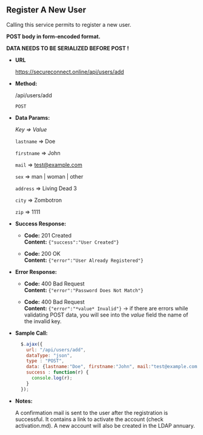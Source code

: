 **Register A New User**
----
Calling this service permits to register a new user.

**POST body in form-encoded format.**

**DATA NEEDS TO BE SERIALIZED BEFORE POST !**

* **URL**

  https://secureconnect.online/api/users/add

* **Method:**
  
  /api/users/add

  `POST`

* **Data Params:**

    *Key => Value*

    `lastname` => Doe

    `firstname` => John

    `mail` => test@example.com

    `sex` => man | woman | other

    `address` => Living Dead 3

    `city` => Zombotron
    
    `zip` => 1111

* **Success Response:**

  * **Code:** 201 Created<br />
    **Content:** `{"success":"User Created"}`

  * **Code:** 200 OK<br/>
    **Content:** `{"error":"User Already Registered"}`
 
* **Error Response:**

  * **Code:** 400 Bad Request<br/>
    **Content:** `{"error":"Password Does Not Match"}`

  * **Code:** 400 Bad Request<br />
    **Content:** `{"error":"*value* Invalid"}` -> if there are errors while validating POST data, you will see into the *value* field the name of the invalid key.

* **Sample Call:**

  ```javascript
    $.ajax({
      url: "/api/users/add",
      dataType: "json",
      type : "POST",
      data: {lastname:"Doe", firstname:"John", mail:"test@example.com", sex:"man", address:"Living Dead 3", city:"Zombotron", zip:"1111"},
      success : function(r) {
        console.log(r);
      }
    });
  ```

* **Notes:**

    A confirmation mail is sent to the user after the registration is successful. It contains a link to activate the account (check activation.md). A new account will also be created in the LDAP annuary.